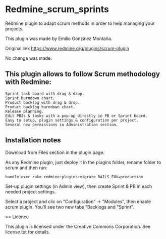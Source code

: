 # Redmine_scrum_sprints
Redmine plugin to adapt scrum methods in order to help managing your projects.

This plugin was made by Emilio González Montaña.

Original link https://www.redmine.org/plugins/scrum-plugin

No change was made.




## This plugin allows to follow Scrum methodology with Redmine:

    Sprint task board with drag & drop.
    Sprint burndown chart.
    Product backlog with drag & drop.
    Product backlog burndown chart.
    Release planning.
    Edit PBIs & tasks with a pop-up directly in PB or Sprint board.
    Easy to setup, plugin settings & configuration per project.
    Several new permissions in Administration section.

	
## Installation notes

Download from Files section in the plugin page.

As any Redmine plugin, just deploy it in the plugins folder, rename folder to scrum and then run:

`bundle exec rake redmine:plugins:migrate RAILS_ENV=production`

Set-up plugin settings (in Admin view), then create Sprint & PB in each needed project settings.

Select a project and clic on "Configuration" → "Modules", then enable scrum plugin. You'll see two new tabs "Backlogs and "Sprint".

== Licence

This plugin is licensed under the Creative Commons Corporation. See license.txt for details.